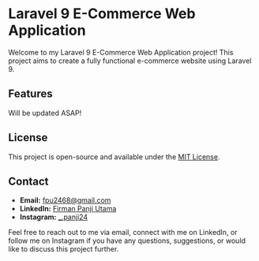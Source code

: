# Laravel 9 E-Commerce Web Application

Welcome to my Laravel 9 E-Commerce Web Application project! This project aims to create a fully functional e-commerce website using Laravel 9.

## Features

Will be updated ASAP!

## License

This project is open-source and available under the [MIT License](LICENSE).

## Contact

- **Email:** [fpu2468@gmail.com](mailto:fpu2468@gmail.com)
- **LinkedIn:** [Firman Panji Utama](https://www.linkedin.com/in/firmanpanjiutama/)
- **Instagram:** [_.panji24](https://www.instagram.com/_.panji24/)

Feel free to reach out to me via email, connect with me on LinkedIn, or follow me on Instagram if you have any questions, suggestions, or would like to discuss this project further.
